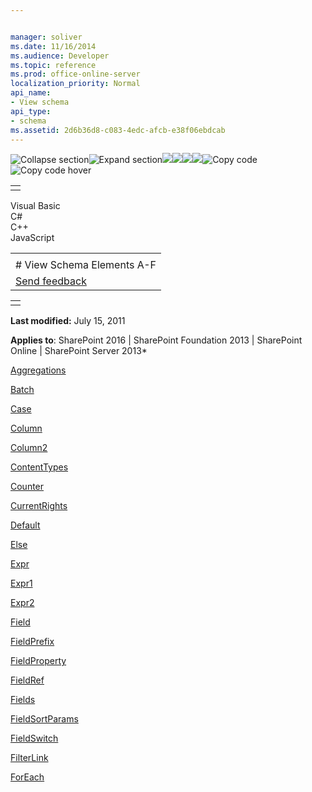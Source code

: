 ```yaml
---


manager: soliver
ms.date: 11/16/2014
ms.audience: Developer
ms.topic: reference
ms.prod: office-online-server
localization_priority: Normal
api_name:
- View schema
api_type:
- schema
ms.assetid: 2d6b36d8-c083-4edc-afcb-e38f06ebdcab
---
```


![Collapse
section](../icons/collapse_all.gif "Collapse section")![Expand
section](../icons/expand_all.gif "Expand section")![](../icons/collapse_all.gif)![](../icons/expand_all.gif)![](../icons/dropdown.gif)![](../icons/dropdownHover.gif)![Copy
code](../icons/copycode.gif "Copy code")![Copy code
hover](../icons/copycodeHighlight.gif "Copy code hover")
<table>
<tbody>
<tr class="odd">
<td align="left"></td>
</tr>
</tbody>
</table>

Visual Basic  
C\#  
C++  
JavaScript  

<table>
<tbody>
<tr class="odd">
<td align="left"><span id="runningHeaderText"></span></td>
</tr>
<tr class="even">
<td align="left"># View Schema Elements A-F</td>
</tr>
<tr class="odd">
<td align="left"><span id="headfeedbackarea" class="feedbackhead"><a href="javascript:SubmitFeedback(&#39;docthis@Microsoft.com&#39;,&#39;&#39;,&#39;&#39;,&#39;&#39;,&#39;1.0.18082.1225&#39;,&#39;%0\dThank%20you%20for%20your%20feedback.%20The%20developer%20writing%20teams%20use%20your%20feedback%20to%20improve%20documentation.%20While%20we%20are%20reviewing%20your%20feedback,%20we%20may%20send%20you%20e-mail%20to%20ask%20for%20clarification%20or%20feedback%20on%20a%20solution.%20We%20do%20not%20use%20your%20e-mail%20address%20for%20any%20other%20purpose%20and%20we%20delete%20it%20after%20we%20finish%20our%20review.%0\AFor%20further%20information%20about%20the%20privacy%20policies%20of%20Microsoft,%20please%20see%20http://privacy.microsoft.com/en-us/default.aspx.%0\A%0\d&#39;,&#39;Customer%20feedback&#39;);">Send feedback</a></span></td>
</tr>
</tbody>
</table>

<table>
<colgroup>
<col width="100%" />
</colgroup>
<tbody>
<tr class="odd">
<td align="left"></td>
</tr>
</tbody>
</table>

**Last modified:** July 15, 2011

**Applies to**: SharePoint 2016 | SharePoint Foundation 2013 |
SharePoint Online | SharePoint Server 2013*

[Aggregations](aggregations-element-list.htm)

[Batch](batch-element-view.htm)

[Case](case-element-view.htm)

[Column](column-element-view.htm)

[Column2](column2-element-view.htm)

[ContentTypes](contenttypes-element-view.htm)

[Counter](counter-element-view.htm)

[CurrentRights](currentrights-element-view.htm)

[Default](default-element-view.htm)

[Else](else-element-view.htm)

[Expr](expr-element-view.htm)

[Expr1](expr1-element-view.htm)

[Expr2](expr2-element-view.htm)

[Field](field-element-view.htm)

[FieldPrefix](fieldprefix-element-view.htm)

[FieldProperty](fieldproperty-element-view.htm)

[FieldRef](fieldref-element-list.htm)

[Fields](fields-element-view.htm)

[FieldSortParams](fieldsortparams-element-view.htm)

[FieldSwitch](fieldswitch-element-view.htm)

[FilterLink](filterlink-element-view.htm)

[ForEach](foreach-element-view.htm)








